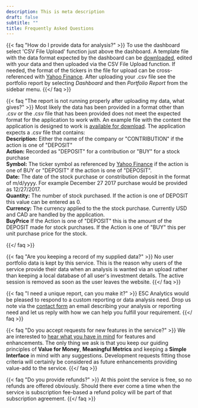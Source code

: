 ```yaml
---
description: This is meta description
draft: false
subtitle: ""
title: Frequently Asked Questions
---
```

{{< faq "How do I provide data for analysis?" >}}
To use the dashboard select 'CSV File Upload' function just above the dashboard.  A template file with the data format expected by the dashboard can be [downloaded](files/MYPORTFOLIO.zip), edited with your data and then uploaded via the CSV File Upload function.  If needed, the format of the tickers in the file for upload can be cross-referenced with [Yahoo Finance](https://finance.yahoo.com). After uploading your .csv file see the portfolio report by selecting *Dashboard* and then *Portfolio Report* from the sidebar menu.
{{</ faq >}}

{{< faq "The report is not running properly after uploading my data, what gives?" >}}
Most likely the data has been provided in a format other than .csv or the .csv file that has been provided does not meet the expected format for the application to work with. An example file with the content the application is designed to work is [available for download](files/MYPORTFOLIO.zip). The application expects a .csv file that contains:  
**Description:** Either the name of the company or "CONTRIBUTION" if the action is one of "DEPOSIT"  
**Action:** Recorded as "DEPOSIT" for a contribution or "BUY" for a stock purchase  
**Symbol:** The ticker symbol as referenced by [Yahoo Finance](https://finance.yahoo.com) if the action is one of BUY or "DEPOSIT" if the action is one of "DEPOSIT".  
**Date:** The date of the stock purchase or constribution deposit in the format of m/d/yyyy.  For example December 27 2017 purchase would be provided as 12/27/2017.  
**Quantity:** The number of stock purchased.  If the action is one of DEPOSIT this value can be entered as 0.  
**Currency:** The currency applied to the the stock purchase.  Currently USD and CAD are handled by the application.  
**BuyPrice** If the Action is one of "DEPOSIT" this is the amount of the DEPOSIT made for stock purchases.  If the Action is one of "BUY" this per unit purchase price for the stock.  

{{</ faq >}}

{{< faq "Are you keeping a record of my supplied data?" >}}
No user portfolio data is kept by this service.  This is the reason why users of the service provide their data when an analysis is wanted via an upload rather than keeping a local database of all user's investment details.  The active session is removed as soon as the user leaves the website.
{{</ faq >}}

{{< faq "I need a unique report, can you make it?" >}}
E5C Analytics would be pleased to respond to a custom reporting or data analysis need.  Drop us note via the [contact form](/contact) an email describing your analysis or reporting need and let us reply with how we can help you fulfill your requirement.
{{</ faq >}}


{{< faq "Do you accept requests for new features in the service?" >}}
We are interested to [hear what you have in mind](/contact) for features and enhancements.  The only thing we ask is that you keep our guiding principles of **Value for Money**, **Meaningful Metrics** and keeping a **Simple Interface** in mind with any suggestions.    Development requests fitting those criteria will certainly be considered as future enhancements providing value-add to the service.
{{</ faq >}}

{{< faq "Do you provide refunds?" >}}
At this point the service is free, so no refunds are offered obviously.  Should there ever come a time when the service is subscription fee-based a refund policy will be part of that subscription agreement. 
{{</ faq >}}



